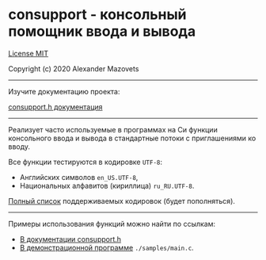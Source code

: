 # consupport - консольный помощник ввода и вывода #

[License
MIT](https://github.com/asmazovec/consupport/blob/master/LICENSE)

Copyright (c) 2020 Alexander Mazovets

---

Изучите документацию проекта:

[consupport.h документация](https://github.com/asmazovec/consupport/blob/master/consupport.md)

---

Реализует часто используемые в программах на Си функции консольного 
ввода и вывода в стандартные потоки с приглашениями ко вводу. 

Все функции тестируются в кодировке `UTF-8`:

- Английских символов `en_US.UTF-8`, 
- Национальных алфавитов (кириллица) `ru_RU.UTF-8`.

[Полный список]() поддерживаемых кодировок (будет пополняться). 

---

Примеры использования функций можно найти по ссылкам:

- [В документации
consupport.h](https://github.com/asmazovec/consupport/blob/master/consupport.md)
- [В демонстрационной программе]() `./samples/main.c`.
